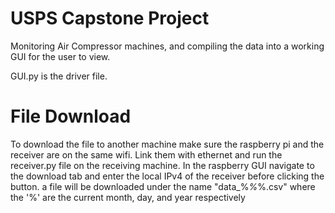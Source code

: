 # USPS Capstone Project

Monitoring Air Compressor machines, and compiling the data into a working GUI for the user to view.

GUI.py is the driver file.

# File Download
To download the file to another machine make sure the raspberry pi and the receiver are on the same wifi. Link them with ethernet and run the receiver.py file on the receiving machine. In the raspberry GUI navigate to the download tab and enter the local IPv4 of the receiver before clicking the button. a file will be downloaded under the name "data_%_%_%.csv" where the '%' are the current month, day, and year respectively
